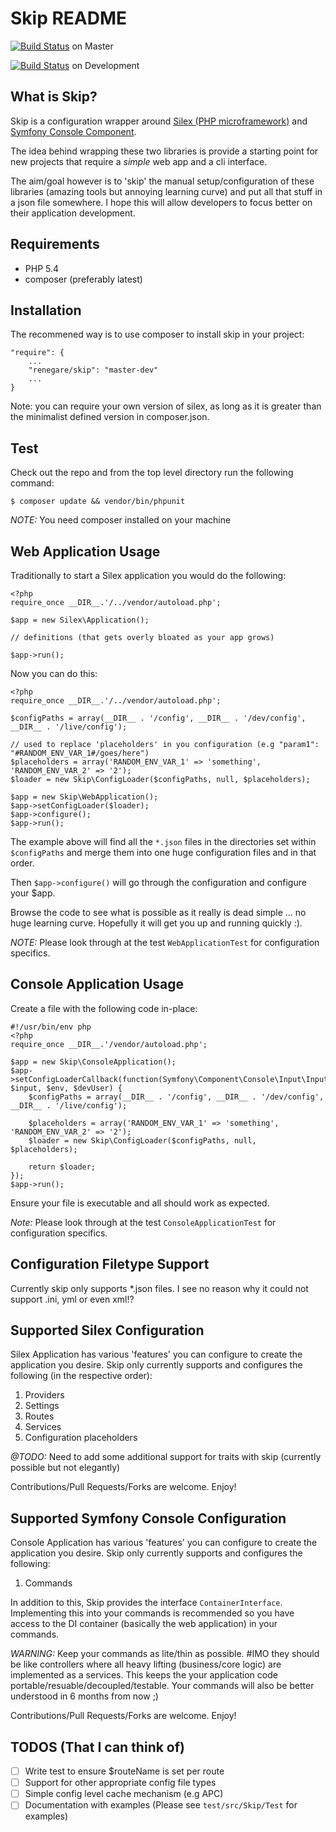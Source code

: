 Skip README
===========

[![Build Status](https://travis-ci.org/renegare/skip.png?branch=master)](https://travis-ci.org/renegare/skip) on Master

[![Build Status](https://travis-ci.org/renegare/skip.png?branch=development)](https://travis-ci.org/renegare/skip) on Development


What is Skip?
-------------

Skip is a configuration wrapper around [Silex (PHP microframework)][1] and [Symfony Console Component][2].

The idea behind wrapping these two libraries is provide a starting point for new projects that require a *simple* web app and a cli interface.

The aim/goal however is to 'skip' the manual setup/configuration of these libraries (amazing tools but annoying learning curve) and put all that stuff in a json file somewhere. I hope this will allow developers to focus better on their application development.


Requirements
------------

* PHP 5.4
* composer (preferably latest)

Installation
------------

The recommened way is to use composer to install skip in your project:
```
"require": {
    ...
    "renegare/skip": "master-dev"
    ...
}
```

Note: you can require your own version of silex, as long as it is greater than the minimalist defined version in composer.json.

Test
----

Check out the repo and from the top level directory run the following command:
```
$ composer update && vendor/bin/phpunit
```

*NOTE:* You need composer installed on your machine


Web Application Usage
---------------------

Traditionally to start a Silex application you would do the following:

```
<?php
require_once __DIR__.'/../vendor/autoload.php';

$app = new Silex\Application();

// definitions (that gets overly bloated as your app grows)

$app->run();

```

Now you can do this:

```
<?php
require_once __DIR__.'/../vendor/autoload.php';

$configPaths = array(__DIR__ . '/config', __DIR__ . '/dev/config', __DIR__ . '/live/config');

// used to replace 'placeholders' in you configuration (e.g "param1": "#RANDOM_ENV_VAR_1#/goes/here")
$placeholders = array('RANDOM_ENV_VAR_1' => 'something', 'RANDOM_ENV_VAR_2' => '2');
$loader = new Skip\ConfigLoader($configPaths, null, $placeholders);

$app = new Skip\WebApplication();
$app->setConfigLoader($loader);
$app->configure();
$app->run();
```

The example above will find all the ```*.json``` files in the directories set within ```$configPaths``` and merge them into one huge configuration files and in that order.

Then ```$app->configure()``` will go through the configuration and configure your $app.

Browse the code to see what is possible as it really is dead simple ... no huge learning curve. Hopefully it will get you up and running quickly :).

*NOTE:* Please look through at the test ```WebApplicationTest``` for configuration specifics.


Console Application Usage
-------------------------

Create a file with the following code in-place:
```
#!/usr/bin/env php
<?php
require_once __DIR__.'/vendor/autoload.php';

$app = new Skip\ConsoleApplication();
$app->setConfigLoaderCallback(function(Symfony\Component\Console\Input\InputInterface $input, $env, $devUser) {
    $configPaths = array(__DIR__ . '/config', __DIR__ . '/dev/config', __DIR__ . '/live/config');

    $placeholders = array('RANDOM_ENV_VAR_1' => 'something', 'RANDOM_ENV_VAR_2' => '2');
    $loader = new Skip\ConfigLoader($configPaths, null, $placeholders);

    return $loader;
});
$app->run();
```

Ensure your file is executable and all should work as expected.

*Note:* Please look through at the test ```ConsoleApplicationTest``` for configuration specifics.


Configuration Filetype Support
------------------------------

Currently skip only supports *.json files. I see no reason why it could not support .ini, yml or even xml!?


Supported Silex Configuration
-----------------------------

Silex Application has various 'features' you can configure to create the application you desire. Skip only currently supports and configures the following (in the respective order):

1. Providers
2. Settings
3. Routes
4. Services
5. Configuration placeholders

*@TODO:* Need to add some additional support for traits with skip (currently possible but not elegantly)

Contributions/Pull Requests/Forks are welcome. Enjoy!


Supported Symfony Console Configuration
-----------------------------

Console Application has various 'features' you can configure to create the application you desire. Skip only currently supports and configures the following:

1. Commands

In addition to this, Skip provides the interface ```ContainerInterface```. Implementing this into your commands is recommended so you have access to the DI container (basically the web application) in your commands.

*WARNING:* Keep your commands as lite/thin as possible. #IMO they should be like controllers where all heavy lifting (business/core logic) are implemented as a services. This keeps the your application code portable/resuable/decoupled/testable. Your commands will also be better understood in 6 months from now ;)

Contributions/Pull Requests/Forks are welcome. Enjoy!


TODOS (That I can think of)
---------------------------

- [ ] Write test to ensure $routeName is set per route
- [ ] Support for other appropriate config file types
- [ ] Simple config level cache mechanism (e.g APC)
- [ ] Documentation with examples (Please see ```test/src/Skip/Test``` for examples)

[1]: http://silex.sensiolabs.org/doc/usage.html
[2]: http://symfony.com/doc/current/components/console/introduction.html

